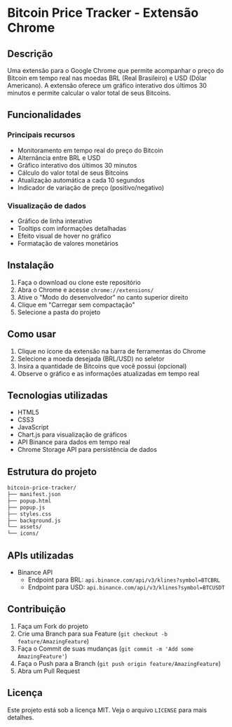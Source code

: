 # Bitcoin Price Tracker - Extensão Chrome

## Descrição
Uma extensão para o Google Chrome que permite acompanhar o preço do Bitcoin em tempo real nas moedas BRL (Real Brasileiro) e USD (Dólar Americano). A extensão oferece um gráfico interativo dos últimos 30 minutos e permite calcular o valor total de seus Bitcoins.

## Funcionalidades

### Principais recursos
- Monitoramento em tempo real do preço do Bitcoin
- Alternância entre BRL e USD
- Gráfico interativo dos últimos 30 minutos
- Cálculo do valor total de seus Bitcoins
- Atualização automática a cada 10 segundos
- Indicador de variação de preço (positivo/negativo)

### Visualização de dados
- Gráfico de linha interativo
- Tooltips com informações detalhadas
- Efeito visual de hover no gráfico
- Formatação de valores monetários

## Instalação

1. Faça o download ou clone este repositório
2. Abra o Chrome e acesse `chrome://extensions/`
3. Ative o "Modo do desenvolvedor" no canto superior direito
4. Clique em "Carregar sem compactação"
5. Selecione a pasta do projeto

## Como usar

1. Clique no ícone da extensão na barra de ferramentas do Chrome
2. Selecione a moeda desejada (BRL/USD) no seletor
3. Insira a quantidade de Bitcoins que você possui (opcional)
4. Observe o gráfico e as informações atualizadas em tempo real

## Tecnologias utilizadas

- HTML5
- CSS3
- JavaScript
- Chart.js para visualização de gráficos
- API Binance para dados em tempo real
- Chrome Storage API para persistência de dados

## Estrutura do projeto
```bash
bitcoin-price-tracker/
├── manifest.json
├── popup.html
├── popup.js
├── styles.css
├── background.js
└── assets/
└── icons/
```
## APIs utilizadas

- Binance API
  - Endpoint para BRL: `api.binance.com/api/v3/klines?symbol=BTCBRL`
  - Endpoint para USD: `api.binance.com/api/v3/klines?symbol=BTCUSDT`

## Contribuição

1. Faça um Fork do projeto
2. Crie uma Branch para sua Feature (`git checkout -b feature/AmazingFeature`)
3. Faça o Commit de suas mudanças (`git commit -m 'Add some AmazingFeature'`)
4. Faça o Push para a Branch (`git push origin feature/AmazingFeature`)
5. Abra um Pull Request

## Licença

Este projeto está sob a licença MIT. Veja o arquivo `LICENSE` para mais detalhes.
